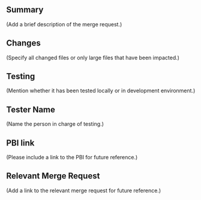 ## Summary
(Add a brief description of the merge request.)

## Changes
(Specify all changed files or only large files that have been impacted.)

## Testing
(Mention whether it has been tested locally or in development environment.)

## Tester Name
(Name the person in charge of testing.)

## PBI link
(Please include a link to the PBI for future reference.)

## Relevant Merge Request
(Add a link to the relevant merge request for future reference.)

